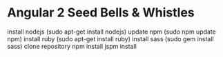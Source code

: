 # Angular 2 Seed Bells & Whistles

install nodejs (sudo apt-get install nodejs)
update npm (sudo npm update npm)
install ruby (sudo apt-get install ruby)
install sass (sudo gem install sass)
clone repository
npm install
jspm install